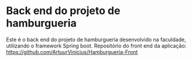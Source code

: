 # Back end do projeto de hamburgueria
Este é o back end do projeto de hamburgueria desenvolvido na faculdade, utilizando o framework Spring boot. Repositório do front end da aplicação: https://github.com/ArtuurVinicius/Hamburgueria-Front
